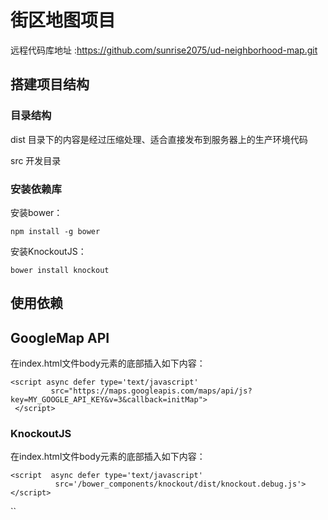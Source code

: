 # 街区地图项目
 远程代码库地址 :https://github.com/sunrise2075/ud-neighborhood-map.git

## 搭建项目结构

### 目录结构

dist    目录下的内容是经过压缩处理、适合直接发布到服务器上的生产环境代码

src    开发目录

### 安装依赖库

安装bower：

`
npm install -g bower
`

安装KnockoutJS：

`
bower install knockout
`

## 使用依赖

## GoogleMap API

在index.html文件body元素的底部插入如下内容：

```$xslt
<script async defer type='text/javascript'
         src="https://maps.googleapis.com/maps/api/js?key=MY_GOOGLE_API_KEY&v=3&callback=initMap">
 </script>

```

### KnockoutJS

在index.html文件body元素的底部插入如下内容：

```$xslt
<script  async defer type='text/javascript'
          src='/bower_components/knockout/dist/knockout.debug.js'></script>

```
``